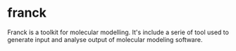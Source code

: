 # franck
Franck  is a toolkit for molecular modelling. It's include a serie of tool used to generate input and analyse output of molecular modeling software. 
